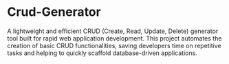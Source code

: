 # Crud-Generator
A lightweight and efficient CRUD (Create, Read, Update, Delete) generator tool built for rapid web application development. This project automates the creation of basic CRUD functionalities, saving developers time on repetitive tasks and helping to quickly scaffold database-driven applications.

